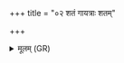 +++
title = "०२ शतं गायत्राः शतम्"

+++
<details><summary>मूलम् (GR)</summary>

शतं गायत्राः शतं साह्नाः शतं त्रिरात्राः शतम् अतिरात्राः ॥
</details>